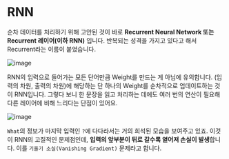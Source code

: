 # RNN

순차 데이터를 처리하기 위해 고안된 것이 바로 **Recurrent Neural Network 또는 Recurrent 레이어(이하 RNN)** 입니다. 반복되는 성격을 가지고 있다고 해서 Recurrent라는 이름이 붙었습니다.

![image](https://d3s0tskafalll9.cloudfront.net/media/images/rnn1.max-800x600.png)  

RNN의 입력으로 들어가는 모든 단어만큼 Weight를 만드는 게 아님에 유의합니다. (입력의 차원, 출력의 차원)에 해당하는 단 하나의 Weight를 순차적으로 업데이트하는 것이 RNN입니다. 그렇다 보니 한 문장을 읽고 처리하는 데에도 여러 번의 연산이 필요해 다른 레이어에 비해 느리다는 단점이 있어요.  

![image](https://d3s0tskafalll9.cloudfront.net/media/original_images/F-24-13.png)  

`What`의 정보가 마지막 입력인 `?`에 다다라서는 거의 희석된 모습을 보여주고 있죠. 이것이 RNN의 고질적인 문제점인데, **입력의 앞부분이 뒤로 갈수록 옅어져 손실이 발생**합니다. 이를 `기울기 소실(Vanishing Gradient)` 문제라고 합니다.







